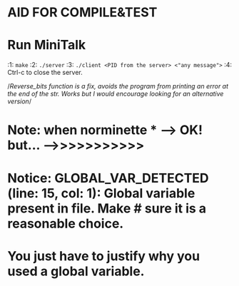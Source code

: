 # AID FOR **COMPILE&TEST**

# Run MiniTalk
:1: ```make```
:2: ```./server```
:3: ```./client <PID from the server> <"any message">```
:4: Ctrl-c to close the server.

/*Reverse_bits function is a fix, avoids the program from printing an error at the end of the str. Works but I would encourage looking for an alternative version*/

# Note: when norminette * -->  OK! but... -->>>>>>>>>>>
# Notice: GLOBAL_VAR_DETECTED  (line:  15, col:   1):	Global variable present in file. Make # sure it is a reasonable choice. 
# You just have to justify why you used a global variable.